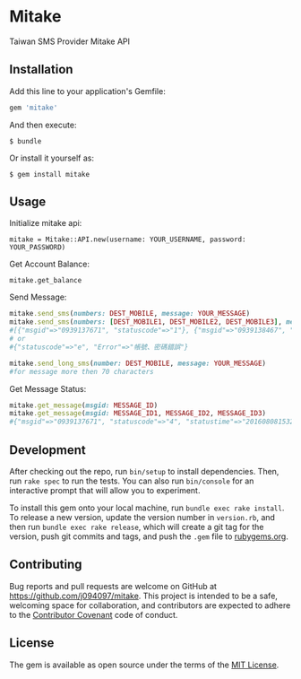 # Mitake

Taiwan SMS Provider Mitake API

## Installation

Add this line to your application's Gemfile:

```ruby
gem 'mitake'
```

And then execute:

    $ bundle

Or install it yourself as:

    $ gem install mitake

## Usage

Initialize mitake api:
    
    mitake = Mitake::API.new(username: YOUR_USERNAME, password: YOUR_PASSWORD)

Get Account Balance:
    
    mitake.get_balance

Send Message:

```ruby
mitake.send_sms(numbers: DEST_MOBILE, message: YOUR_MESSAGE)
mitake.send_sms(numbers: [DEST_MOBILE1, DEST_MOBILE2, DEST_MOBILE3], message: YOUR_MESSAGE) 
#[{"msgid"=>"0939137671", "statuscode"=>"1"}, {"msgid"=>"0939138467", "statuscode"=>"1"}, {"AccountPoint"=>"96"}]
# or
#{"statuscode"=>"e", "Error"=>"帳號、密碼錯誤"}

mitake.send_long_sms(number: DEST_MOBILE, message: YOUR_MESSAGE)
#for message more then 70 characters
```

Get Message Status:

```ruby
mitake.get_message(msgid: MESSAGE_ID)
mitake.get_message(msgid: MESSAGE_ID1, MESSAGE_ID2, MESSAGE_ID3)
#{"msgid"=>"0939137671", "statuscode"=>"4", "statustime"=>"20160808153248"}
```

## Development

After checking out the repo, run `bin/setup` to install dependencies. Then, run `rake spec` to run the tests. You can also run `bin/console` for an interactive prompt that will allow you to experiment.

To install this gem onto your local machine, run `bundle exec rake install`. To release a new version, update the version number in `version.rb`, and then run `bundle exec rake release`, which will create a git tag for the version, push git commits and tags, and push the `.gem` file to [rubygems.org](https://rubygems.org).

## Contributing

Bug reports and pull requests are welcome on GitHub at https://github.com/j094097/mitake. This project is intended to be a safe, welcoming space for collaboration, and contributors are expected to adhere to the [Contributor Covenant](http://contributor-covenant.org) code of conduct.


## License

The gem is available as open source under the terms of the [MIT License](http://opensource.org/licenses/MIT).

